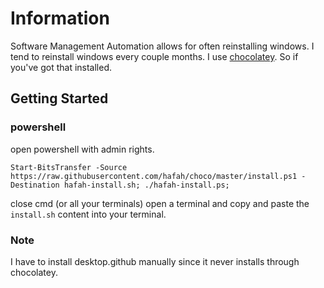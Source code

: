 # Information
Software Management Automation allows for often reinstalling windows. I tend to reinstall windows every couple months. I use [chocolatey](https://chocolatey.org/). So if you've got that installed.

## Getting Started

### powershell
open powershell with admin rights.

```
Start-BitsTransfer -Source https://raw.githubusercontent.com/hafah/choco/master/install.ps1 -Destination hafah-install.sh; ./hafah-install.ps;
```

close cmd (or all your terminals) open a terminal and copy and paste the `install.sh` content into your terminal.

### Note
I have to install desktop.github manually since it never installs through chocolatey.
